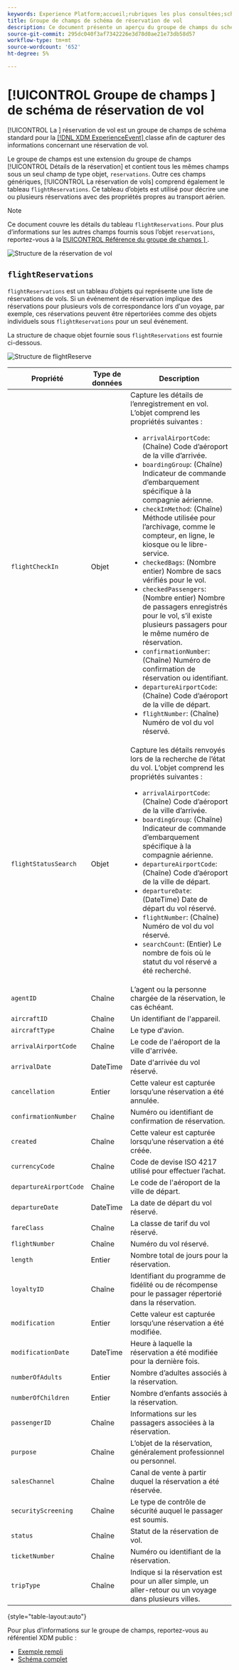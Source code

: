 ```yaml
---
keywords: Experience Platform;accueil;rubriques les plus consultées;schéma;XDM;ExperienceEvent;champs;schémas;schémas;conception de schéma;groupe de champs;groupe de champs;réservation;vol;
title: Groupe de champs de schéma de réservation de vol
description: Ce document présente un aperçu du groupe de champs du schéma de réservation de vol.
source-git-commit: 295dc040f3af7342226e3d78d0ae21e73db58d57
workflow-type: tm+mt
source-wordcount: '652'
ht-degree: 5%

---
```



# [!UICONTROL Groupe de champs ] de schéma de réservation de vol

[!UICONTROL La ] réservation de vol est un groupe de champs de schéma standard pour la  [[!DNL XDM ExperienceEvent] ](../../classes/experienceevent.md) classe afin de capturer des informations concernant une réservation de vol.

Le groupe de champs est une extension du groupe de champs [!UICONTROL Détails de la réservation] et contient tous les mêmes champs sous un seul champ de type objet, `reservations`. Outre ces champs génériques, [!UICONTROL La réservation de vols] comprend également le tableau `flightReservations`. Ce tableau d’objets est utilisé pour décrire une ou plusieurs réservations avec des propriétés propres au transport aérien.

>[!NOTE]
>
>Ce document couvre les détails du tableau `flightReservations`. Pour plus d’informations sur les autres champs fournis sous l’objet `reservations`, reportez-vous à la [[!UICONTROL Référence du groupe de champs ] ](./reservation-details.md).

![Structure de la réservation de vol](../../images/field-groups/flight-reservation/structure.png)

## `flightReservations`

`flightReservations` est un tableau d’objets qui représente une liste de réservations de vols. Si un événement de réservation implique des réservations pour plusieurs vols de correspondance lors d&#39;un voyage, par exemple, ces réservations peuvent être répertoriées comme des objets individuels sous `flightReservations` pour un seul événement.

La structure de chaque objet fournie sous `flightReservations` est fournie ci-dessous.

![Structure de flightReserve](../../images/field-groups/flight-reservation/flightReservations.png)

| Propriété | Type de données | Description |
| --- | --- | --- |
| `flightCheckIn` | Objet | Capture les détails de l’enregistrement en vol. L’objet comprend les propriétés suivantes :<ul><li>`arrivalAirportCode`: (Chaîne) Code d’aéroport de la ville d’arrivée.</li><li>`boardingGroup`: (Chaîne) Indicateur de commande d’embarquement spécifique à la compagnie aérienne.</li><li>`checkInMethod`: (Chaîne) Méthode utilisée pour l’archivage, comme le compteur, en ligne, le kiosque ou le libre-service.</li><li>`checkedBags`: (Nombre entier) Nombre de sacs vérifiés pour le vol.</li><li>`checkedPassengers`: (Nombre entier) Nombre de passagers enregistrés pour le vol, s’il existe plusieurs passagers pour le même numéro de réservation.</li><li>`confirmationNumber`: (Chaîne) Numéro de confirmation de réservation ou identifiant.</li><li>`departureAirportCode`: (Chaîne) Code d’aéroport de la ville de départ.</li><li>`flightNumber`: (Chaîne) Numéro de vol du vol réservé.</li></ul> |
| `flightStatusSearch` | Objet | Capture les détails renvoyés lors de la recherche de l’état du vol. L’objet comprend les propriétés suivantes :<ul><li>`arrivalAirportCode`: (Chaîne) Code d’aéroport de la ville d’arrivée.</li><li>`boardingGroup`: (Chaîne) Indicateur de commande d’embarquement spécifique à la compagnie aérienne.</li><li>`departureAirportCode`: (Chaîne) Code d’aéroport de la ville de départ.</li><li>`departureDate`: (DateTime) Date de départ du vol réservé.</li><li>`flightNumber`: (Chaîne) Numéro de vol du vol réservé.</li><li>`searchCount`: (Entier) Le nombre de fois où le statut du vol réservé a été recherché.</li></ul> |
| `agentID` | Chaîne | L’agent ou la personne chargée de la réservation, le cas échéant. |
| `aircraftID` | Chaîne | Un identifiant de l&#39;appareil. |
| `aircraftType` | Chaîne | Le type d&#39;avion. |
| `arrivalAirportCode` | Chaîne | Le code de l&#39;aéroport de la ville d&#39;arrivée. |
| `arrivalDate` | DateTime | Date d&#39;arrivée du vol réservé. |
| `cancellation` | Entier | Cette valeur est capturée lorsqu’une réservation a été annulée. |
| `confirmationNumber` | Chaîne | Numéro ou identifiant de confirmation de réservation. |
| `created` | Chaîne | Cette valeur est capturée lorsqu’une réservation a été créée. |
| `currencyCode` | Chaîne | Code de devise ISO 4217 utilisé pour effectuer l’achat. |
| `departureAirportCode` | Chaîne | Le code de l&#39;aéroport de la ville de départ. |
| `departureDate` | DateTime | La date de départ du vol réservé. |
| `fareClass` | Chaîne | La classe de tarif du vol réservé. |
| `flightNumber` | Chaîne | Numéro du vol réservé. |
| `length` | Entier | Nombre total de jours pour la réservation. |
| `loyaltyID` | Chaîne | Identifiant du programme de fidélité ou de récompense pour le passager répertorié dans la réservation. |
| `modification` | Entier | Cette valeur est capturée lorsqu’une réservation a été modifiée. |
| `modificationDate` | DateTime | Heure à laquelle la réservation a été modifiée pour la dernière fois. |
| `numberOfAdults` | Entier | Nombre d’adultes associés à la réservation. |
| `numberOfChildren` | Entier | Nombre d’enfants associés à la réservation. |
| `passengerID` | Chaîne | Informations sur les passagers associées à la réservation. |
| `purpose` | Chaîne | L’objet de la réservation, généralement professionnel ou personnel. |
| `salesChannel` | Chaîne | Canal de vente à partir duquel la réservation a été réservée. |
| `securityScreening` | Chaîne | Le type de contrôle de sécurité auquel le passager est soumis. |
| `status` | Chaîne | Statut de la réservation de vol. |
| `ticketNumber` | Chaîne | Numéro ou identifiant de la réservation. |
| `tripType` | Chaîne | Indique si la réservation est pour un aller simple, un aller-retour ou un voyage dans plusieurs villes. |

{style=&quot;table-layout:auto&quot;}

Pour plus d’informations sur le groupe de champs, reportez-vous au référentiel XDM public :

* [Exemple rempli](https://github.com/adobe/xdm/blob/master/components/fieldgroups/experience-event/industry-verticals/experienceevent-flight-reservation.example.1.json)
* [Schéma complet](https://github.com/adobe/xdm/blob/master/components/fieldgroups/experience-event/industry-verticals/experienceevent-flight-reservation.schema.json)
